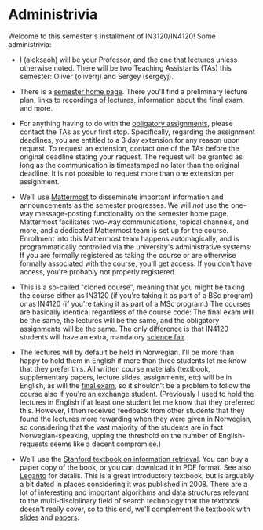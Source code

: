 # Administrivia

Welcome to this semester's installment of IN3120/IN4120! Some administrivia:

* I (aleksaoh) will be your Professor, and the one that lectures unless otherwise noted. There will be two Teaching Assistants (TAs) this semester: Oliver (oliverrj) and Sergey (sergeyj).

* There is a [semester home page](https://www.uio.no/studier/emner/matnat/ifi/IN3120/h23/index.html). There you'll find a preliminary lecture plan, links to recordings of lectures, information about the final exam, and more.

* For anything having to do with the [obligatory assignments](./README.md), please contact the TAs as your first stop. Specifically, regarding the assignment deadlines, you are entitled to a 3 day extension for any reason upon request. To request an extension, contact one of the TAs before the original deadline stating your request. The request will be granted as long as the communication is timestamped no later than the original deadline. It is not possible to request more than one extension per assignment.

* We'll use [Mattermost](https://www.uio.no/english/services/it/phone-chat-videoconf/chat/mattermost/) to disseminate important information and announcements as the semester progresses. We will _not_ use the one-way message-posting functionality on the semester home page. Mattermost facilitates two-way communications, topical channels, and more, and a dedicated Mattermost team is set up for the course. Enrollment into this Mattermost team happens automagically, and is programmatically controlled via the university's administrative systems: If you are formally registered as taking the course or are otherwise formally associated with the course, you'll get access. If you don't have access, you're probably not properly registered.

* This is a so-called "cloned course", meaning that you might be taking the course either as IN3120 (if you're taking it as part of a BSc program) or as IN4120 (if you're taking it as part of a MSc program.) The courses are basically identical regardless of the course code: The final exam will be the same, the lectures will be the same, and the obligatory assignments will be the same. The only difference is that IN4120 students will have an extra, mandatory [science fair](./science-fair.md).

* The lectures will by default be held in Norwegian. I'll be more than happy to hold them in English if more than three students let me know that they prefer this. All written course materials (textbook, supplementary papers, lecture slides, assignments, etc) will be in English, as will the [final exam](./exams/README.md), so it shouldn't be a problem to follow the course also if you're an exchange student. (Previously I used to hold the lectures in English if at least one student let me know that they preferred this. However, I then received feedback from other students that they found the lectures more rewarding when they were given in Norwegian, so considering that the vast majority of the students are in fact Norwegian-speaking, upping the threshold on the number of English-requests seems like a decent compromise.)

* We'll use the [Stanford textbook on information retrieval](https://nlp.stanford.edu/IR-book/information-retrieval-book.html). You can buy a paper copy of the book, or you can download it in PDF format. See also [Leganto](https://www.uio.no/tjenester/it/utdanning/leganto/) for details. This is a great introductory textbook, but is arguably a bit dated in places considering it was published in 2008. There are a lot of interesting and important algorithms and data structures relevant to the multi-disciplinary field of search technology that the textbook doesn't really cover, so to this end, we'll complement the textbook with [slides](./slides/README.md) and [papers](./papers/README.md).
